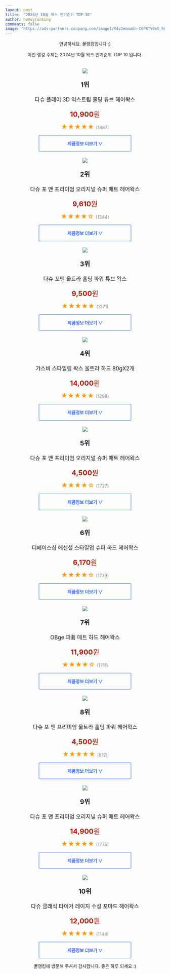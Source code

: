 ```yaml
---
layout: post
title:  "2024년 10월 왁스 인기순위 TOP 10"
author: honeyranking
comments: false
image: "https://ads-partners.coupang.com/image1/V4v2emaaGn-C6PXTV0eV_6CRTSE6NEAlgJPRuCUVwJaANG3hPsnKyZDYpFqsf9Y8kyNS9uapeEyLQuVJIyoIoh3VzmpS6zHlVjunP_af7a8z0pz7uyazeH2WYTMFceUOvWBe8d15GWcXJX4rx_USAm1tCjY_xEyoCqZgszGzISt2gMSeK0xqazSvVhAHBixrUUI_EvHDJ46FhSBFSsKfZazlHOcVJnRga8GAPnXU9foCBATbJTUivKPoedU8LzGTqezy_qUqRYM_UNntzm3lJ-sMwybvfYYHSA=="
---
```

<p style="text-align: center;">안녕하세요. 꿀랭킹입니다 :)</p>
<p style="text-align: center;">이번 랭킹 주제는 2024년 10월 왁스 인기순위 TOP 10 입니다.</p><center><img src="https://ads-partners.coupang.com/image1/V4v2emaaGn-C6PXTV0eV_6CRTSE6NEAlgJPRuCUVwJaANG3hPsnKyZDYpFqsf9Y8kyNS9uapeEyLQuVJIyoIoh3VzmpS6zHlVjunP_af7a8z0pz7uyazeH2WYTMFceUOvWBe8d15GWcXJX4rx_USAm1tCjY_xEyoCqZgszGzISt2gMSeK0xqazSvVhAHBixrUUI_EvHDJ46FhSBFSsKfZazlHOcVJnRga8GAPnXU9foCBATbJTUivKPoedU8LzGTqezy_qUqRYM_UNntzm3lJ-sMwybvfYYHSA==" style="margin-top:20px" /></center><p style="text-align: center; font-size: 20px"><b>1위</b></p><p style="text-align: center; font-size: 17px">다슈 플레이 3D 익스트림 홀딩 튜브 헤어왁스</p><p style="text-align: center;"><span style="color: #b61800; font-size: 22px;"><b>10,900</b>원</span></p><p style="text-align: center;"><span style="color: #ff9600; font-size: 20px;">★★★★★ </span><span style="color: #878787;">(1887)</span></p><center><a href="https://link.coupang.com/re/AFFSDP?lptag=AF3899140&subid=honeyrank&pageKey=2352143781&itemId=42409644&vendorItemId=3065719444&traceid=V0-153-8abca5d87d847c38&requestid=20241004010002912320366277&token=31850C%7CGM"><div style="font-size: 14px; display: inline-block; padding: 15px 90px; color: #346aff; border-radius: 2px; border: 1px solid #346aff; cursor: pointer;"><b>제품정보 더보기 &or;</b></div></a></center><center><img src="https://ads-partners.coupang.com/image1/GkiTurOqFtKqFBlsGnfF_xq-emiEs52H-mCGFLnRPYx_XPXZYdG5DmFV2B0DUFOPRkZHycirqsglLyoQ3JHglrf4sVU_zn5q1k8eIKlUpUUXPALstPbDxzUdmOkvAcwSg_51OxxEHMQlN8JiYR9c5G4AiOL3OvoH21uOltrIys242K3rmzKTE7qygX5DeT8regIPGeoUbApxhhcmBQUoGuWdtRUjU7DMKBFz-7dKwcHMAmzXHiaVDuCN9sEikqiyC6zvWS7uLpUFGmyJ69HRt--6ZcHxUDxK" style="margin-top:20px" /></center><p style="text-align: center; font-size: 20px"><b>2위</b></p><p style="text-align: center; font-size: 17px">다슈 포 맨 프리미엄 오리지널 슈퍼 매트 헤어왁스</p><p style="text-align: center;"><span style="color: #b61800; font-size: 22px;"><b>9,610</b>원</span></p><p style="text-align: center;"><span style="color: #ff9600; font-size: 20px;">★★★★☆ </span><span style="color: #878787;">(1344)</span></p><center><a href="https://link.coupang.com/re/AFFSDP?lptag=AF3899140&subid=honeyrank&pageKey=6285265339&itemId=12925021733&vendorItemId=3149363256&traceid=V0-153-04632a9ef2bb84f9&requestid=20241004010002912320366277&token=31850C%7CGM"><div style="font-size: 14px; display: inline-block; padding: 15px 90px; color: #346aff; border-radius: 2px; border: 1px solid #346aff; cursor: pointer;"><b>제품정보 더보기 &or;</b></div></a></center><center><img src="https://ads-partners.coupang.com/image1/1OQsQDuzfKmzzIme1G3Gp5Q27Zy6HzZoevgLi8fP2U5qdYfIWla5cTDuU0gHOndyia5UENGeTaYm8zOce98Td8o2qZ5_opqC8p-Ahg1yRKuyNmo_j50BIyOdNdbrMAnfW8mvrON9qkXucvnPdqVxP-vKAvse_CWBEedepCJMFfU2mPo8BI0Bu08N_FhjBgm4Zwt5sOl8C7famrchWLy4bcWQ1R6Qj9llLM-wfL4oULPXwzBtM0FO6WZU2geWWJNoJfzjLaVgl7RRsOSgY_XAFeOP8RjiOxKOYg==" style="margin-top:20px" /></center><p style="text-align: center; font-size: 20px"><b>3위</b></p><p style="text-align: center; font-size: 17px">다슈 포맨 울트라 홀딩 파워 튜브 왁스</p><p style="text-align: center;"><span style="color: #b61800; font-size: 22px;"><b>9,500</b>원</span></p><p style="text-align: center;"><span style="color: #ff9600; font-size: 20px;">★★★★★ </span><span style="color: #878787;">(1371)</span></p><center><a href="https://link.coupang.com/re/AFFSDP?lptag=AF3899140&subid=honeyrank&pageKey=9610974&itemId=14758316599&vendorItemId=81998623102&traceid=V0-153-7033a46244a97caf&requestid=20241004010002912320366277&token=31850C%7CGM"><div style="font-size: 14px; display: inline-block; padding: 15px 90px; color: #346aff; border-radius: 2px; border: 1px solid #346aff; cursor: pointer;"><b>제품정보 더보기 &or;</b></div></a></center><center><img src="https://ads-partners.coupang.com/image1/wI7ukQS5den_2Ur9wO4Oga46MEUqzJBPCxQ1lcs0CYYeBUbC1NPSA0-C_glydiI-A7oFokKdKZxLnRnzwef1_op_IGvpM8pjL8GbgXlr58W7NkWsZPIr2crzJJqNZxoVyAIoD6W6ttAygvF-F5GakJco_nU7IU0ofRndA7kOT-DfDtHUxCN0ByzGwmkfXIWGL4tqzCCDVG_PUD7SJ3sQWzg-qRrRUI-jnSsR3cHgR6aiuFa9Zmiw9hbXt9zqgmuOPVN-rfxCbtrqkyvu5NyCJEyIDIqHaE6kAZp9GIoVZv2SXyvbohiyrToM" style="margin-top:20px" /></center><p style="text-align: center; font-size: 20px"><b>4위</b></p><p style="text-align: center; font-size: 17px">갸스비 스타일링 왁스 울트라 하드 80gX2개</p><p style="text-align: center;"><span style="color: #b61800; font-size: 22px;"><b>14,000</b>원</span></p><p style="text-align: center;"><span style="color: #ff9600; font-size: 20px;">★★★★★ </span><span style="color: #878787;">(1298)</span></p><center><a href="https://link.coupang.com/re/AFFSDP?lptag=AF3899140&subid=honeyrank&pageKey=6778250075&itemId=15932624256&vendorItemId=89307632970&traceid=V0-153-e237e7de85bd60a9&requestid=20241004010002912320366277&token=31850C%7CGM"><div style="font-size: 14px; display: inline-block; padding: 15px 90px; color: #346aff; border-radius: 2px; border: 1px solid #346aff; cursor: pointer;"><b>제품정보 더보기 &or;</b></div></a></center><center><img src="https://ads-partners.coupang.com/image1/fZSID-Wq0pEEnUpQfd4YRApXHrycUYQyoC8NH-ghF1fHhynxm3NDE5HoW608Cyk_T0cou962sTGXl5laUecvAYCIVhWx0mncJ8pDDzfwgDB-4NhRqhpHfHSH7P8bPXP_L1aRD3OKTue42EqYN-t8rr_Jc_Ht2gwwLY_cat685me95Rvd7jVJ10t3oi_dmPPV0SniD6DlCUvJAv5BFQXPVxQZd8EYBFYiam6otIfF3Ffy5V1P0XXdMnrza6bmhHSJUJlDv_jAJ-LcuGe5O7Na-9rIwtliaNCWrXkE" style="margin-top:20px" /></center><p style="text-align: center; font-size: 20px"><b>5위</b></p><p style="text-align: center; font-size: 17px">다슈 포 맨 프리미엄 오리지널 슈퍼 매트 헤어왁스</p><p style="text-align: center;"><span style="color: #b61800; font-size: 22px;"><b>4,500</b>원</span></p><p style="text-align: center;"><span style="color: #ff9600; font-size: 20px;">★★★★☆ </span><span style="color: #878787;">(1727)</span></p><center><a href="https://link.coupang.com/re/AFFSDP?lptag=AF3899140&subid=honeyrank&pageKey=8208170977&itemId=275243507&vendorItemId=3666693345&traceid=V0-153-35a648e8f26cb9aa&requestid=20241004010002912320366277&token=31850C%7CGM"><div style="font-size: 14px; display: inline-block; padding: 15px 90px; color: #346aff; border-radius: 2px; border: 1px solid #346aff; cursor: pointer;"><b>제품정보 더보기 &or;</b></div></a></center><center><img src="https://ads-partners.coupang.com/image1/PIxoH4m_HtsbE-0UPMuMwcVsFSrHx0-abYnkYfFGUnJEehsN1d2uNzzhbaIy_BI04MN1sm0Is-I8x297w97SU8wmOv0CbAtLLWpz0vCv7IF-ScOpXHLjeJmRs-KOk5KIWkKv9yJo_GeJYCKsUvddzHaLd1o8ZDQFPI4SjCFiDaSVFQK32fCZWudcpSkOneKpz4uM3ZZXbQNywG6PdU4QX0tbXxPulLmzFsOmFCAGG_D6p26xIYIowHLPiB-hvzafGCHHrd2F-PaWIVtAvV1-vEhzce8cgJEc0To=" style="margin-top:20px" /></center><p style="text-align: center; font-size: 20px"><b>6위</b></p><p style="text-align: center; font-size: 17px">더페이스샵 에센셜 스타일업 슈퍼 하드 헤어왁스</p><p style="text-align: center;"><span style="color: #b61800; font-size: 22px;"><b>6,170</b>원</span></p><p style="text-align: center;"><span style="color: #ff9600; font-size: 20px;">★★★★☆ </span><span style="color: #878787;">(1779)</span></p><center><a href="https://link.coupang.com/re/AFFSDP?lptag=AF3899140&subid=honeyrank&pageKey=6592741196&itemId=19953001052&vendorItemId=88352747069&traceid=V0-153-d20a5cfa36daacc6&requestid=20241004010002912320366277&token=31850C%7CGM"><div style="font-size: 14px; display: inline-block; padding: 15px 90px; color: #346aff; border-radius: 2px; border: 1px solid #346aff; cursor: pointer;"><b>제품정보 더보기 &or;</b></div></a></center><center><img src="https://ads-partners.coupang.com/image1/MmuvV9-JvDUIeWL_MjlXnRRHa2R4q4TnP1YXfO-h--azhToKlTz_LlVbaZMayH7j0FhU0fFlPBjcEhvqeWKd9-VoOv35G3ckfXxZy2BnVafS95vk5Bnuo7mKHfc5XM0h-_LcRc14dHYDHwvIO-jwUU0KXMwfokaolORMyUnIM3I6p8ZvNwAyeC76F7DL228Hj0oPxHBM-ONYk62tDFMQ_hd6SNx_zj1GJmEOxnNS5lR-syR3z8dTWq6qvkxByacf7GbdydR0kFFIN1ppFHGrFw6tYWg8La3S1nMlIcARkO0h9oeYaa9yuFg=" style="margin-top:20px" /></center><p style="text-align: center; font-size: 20px"><b>7위</b></p><p style="text-align: center; font-size: 17px">OBge 퍼퓸 매트 하드 헤어왁스</p><p style="text-align: center;"><span style="color: #b61800; font-size: 22px;"><b>11,900</b>원</span></p><p style="text-align: center;"><span style="color: #ff9600; font-size: 20px;">★★★★☆ </span><span style="color: #878787;">(1711)</span></p><center><a href="https://link.coupang.com/re/AFFSDP?lptag=AF3899140&subid=honeyrank&pageKey=7154743171&itemId=17994640333&vendorItemId=87646170061&traceid=V0-153-888a80bf69dc007c&requestid=20241004010002912320366277&token=31850C%7CGM"><div style="font-size: 14px; display: inline-block; padding: 15px 90px; color: #346aff; border-radius: 2px; border: 1px solid #346aff; cursor: pointer;"><b>제품정보 더보기 &or;</b></div></a></center><center><img src="https://ads-partners.coupang.com/image1/_OqwSaJ0nMoWsn4a_OODZuMStRAYI8RyqSdk5wV49yWRLNaqplXzERsH0c7R5PkxpgratRjLhYQ03ceJtgywTyrPlTR114G-xyc7MNW6nFg4OJxZ9nV7jQtmIZhXXdVMe_L9P-PziilVel-KGjZ8bBGvuitAV83NQpK5K8qtN0brZsMEG0c5bo2LjkOLjOtCzEAeTrbhOOAn8KWgUtrSAH47diEJPL29pqSiJFoMV_OAmiqZ717QGEVoMcOLu85CFLzKL3iB3hJlWAyTawePLNT9MUqVj9Zl" style="margin-top:20px" /></center><p style="text-align: center; font-size: 20px"><b>8위</b></p><p style="text-align: center; font-size: 17px">다슈 포 맨 프리미엄 울트라 홀딩 파워 헤어왁스</p><p style="text-align: center;"><span style="color: #b61800; font-size: 22px;"><b>4,500</b>원</span></p><p style="text-align: center;"><span style="color: #ff9600; font-size: 20px;">★★★★★ </span><span style="color: #878787;">(812)</span></p><center><a href="https://link.coupang.com/re/AFFSDP?lptag=AF3899140&subid=honeyrank&pageKey=8208239376&itemId=275243481&vendorItemId=3666693306&traceid=V0-153-90e0506ac1586880&requestid=20241004010002912320366277&token=31850C%7CGM"><div style="font-size: 14px; display: inline-block; padding: 15px 90px; color: #346aff; border-radius: 2px; border: 1px solid #346aff; cursor: pointer;"><b>제품정보 더보기 &or;</b></div></a></center><center><img src="https://ads-partners.coupang.com/image1/LbpEkefPQBB4TgznLXB55OJp57RNdu7AmS51qbGqKLJixc5MOVjIxYjuEMgh6GBQ7H667rF5V4PAPGIv2z7F33F_9fzAw6xEnd3ZlcbE-T_WcDkApyiHPFlJ6RAcrtRrG8aT4Bz-HYUPmFUXs_MnAu65gHLZvhczSpb3TWWkA5RE3raxVcSasUCa07CrjjlKo_wEeyW85hA66KlJyuujPCDdA4Fx3oJ5Gwz682SUjDpqn3_B4h4JRmMHRTgyZPwrx8ngPUBz70sBcd0wpQtsP_URg_Z1rDWEGXE=" style="margin-top:20px" /></center><p style="text-align: center; font-size: 20px"><b>9위</b></p><p style="text-align: center; font-size: 17px">다슈 포 맨 프리미엄 오리지널 슈퍼 매트 헤어왁스</p><p style="text-align: center;"><span style="color: #b61800; font-size: 22px;"><b>14,900</b>원</span></p><p style="text-align: center;"><span style="color: #ff9600; font-size: 20px;">★★★★★ </span><span style="color: #878787;">(1775)</span></p><center><a href="https://link.coupang.com/re/AFFSDP?lptag=AF3899140&subid=honeyrank&pageKey=6285265339&itemId=13065498169&vendorItemId=85007355636&traceid=V0-153-04632a9ef2bb84f9&requestid=20241004010002912320366277&token=31850C%7CGM"><div style="font-size: 14px; display: inline-block; padding: 15px 90px; color: #346aff; border-radius: 2px; border: 1px solid #346aff; cursor: pointer;"><b>제품정보 더보기 &or;</b></div></a></center><center><img src="https://ads-partners.coupang.com/image1/l76nlp4bb_VTpFsGl1Y7EeGy9YbBiA1uYDv4u1cq8jgCrukIynfiqaaQ6HUEg3ytuFK_DyiR_cPA64rhwgBUfwzFKYnJp64V9CmmvmY5NNWwldSz7PoHO_k1Evgm38jB6FG8Mr5AzLTa5Lzwdqbktsrn5fG4hD5bJ4XXLZlNjRZSLlpPFbVRqae0eABfUjEOki2ikI78FzhakN5_ZGKV-VK7sNaQOiCelH1mEDm9ZYFVjxlcYuKtjKI02Kf4K0niyd0cj6O9Xt6OP15RvT4l61JskzEgbousRw==" style="margin-top:20px" /></center><p style="text-align: center; font-size: 20px"><b>10위</b></p><p style="text-align: center; font-size: 17px">다슈 클래식 타이거 레이지 수성 포마드 헤어왁스</p><p style="text-align: center;"><span style="color: #b61800; font-size: 22px;"><b>12,000</b>원</span></p><p style="text-align: center;"><span style="color: #ff9600; font-size: 20px;">★★★★★ </span><span style="color: #878787;">(1144)</span></p><center><a href="https://link.coupang.com/re/AFFSDP?lptag=AF3899140&subid=honeyrank&pageKey=154196583&itemId=444606058&vendorItemId=4101394286&traceid=V0-153-fd47b5ca52047991&requestid=20241004010002912320366277&token=31850C%7CGM"><div style="font-size: 14px; display: inline-block; padding: 15px 90px; color: #346aff; border-radius: 2px; border: 1px solid #346aff; cursor: pointer;"><b>제품정보 더보기 &or;</b></div></a></center><p style="text-align: center;">꿀랭킹에 방문해 주셔서 감사합니다. 좋은 하루 되세요 :)</p>